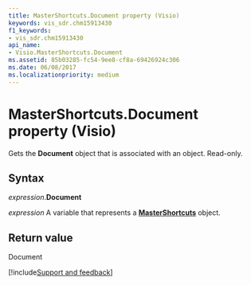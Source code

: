 ```yaml
---
title: MasterShortcuts.Document property (Visio)
keywords: vis_sdr.chm15913430
f1_keywords:
- vis_sdr.chm15913430
api_name:
- Visio.MasterShortcuts.Document
ms.assetid: 85b03285-fc54-9ee8-cf8a-69426924c306
ms.date: 06/08/2017
ms.localizationpriority: medium
---
```



# MasterShortcuts.Document property (Visio)

Gets the **Document** object that is associated with an object. Read-only.


## Syntax

_expression_.**Document**

_expression_ A variable that represents a **[MasterShortcuts](Visio.MasterShortcuts.md)** object.


## Return value

Document

[!include[Support and feedback](~/includes/feedback-boilerplate.md)]